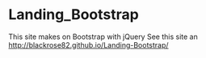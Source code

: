 # Landing_Bootstrap
This site makes on Bootstrap with jQuery
See this site an http://blackrose82.github.io/Landing-Bootstrap/
